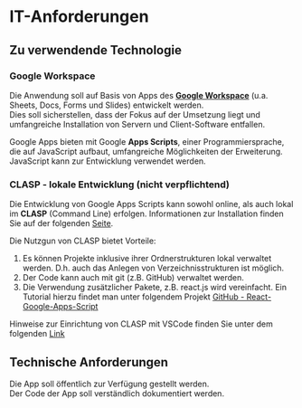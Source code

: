 # IT-Anforderungen

## Zu verwendende Technologie

### Google Workspace

Die Anwendung soll auf Basis von Apps des [**Google Workspace**](https://workspace.google.com/) (u.a. Sheets, Docs, Forms und Slides) entwickelt werden.  
Dies soll sicherstellen, dass der Fokus auf der Umsetzung liegt und umfangreiche Installation von Servern und Client-Software entfallen.  

Google Apps bieten mit Google **Apps Scripts**, einer Programmiersprache, die auf JavaScript aufbaut,  umfangreiche Möglichkeiten der Erweiterung.  
JavaScript kann zur Entwicklung verwendet werden.  

### CLASP - lokale Entwicklung (nicht verpflichtend)

Die Entwicklung von Google Apps Scripts kann sowohl online, als auch lokal im **CLASP** (Command Line) erfolgen. Informationen zur Installation finden Sie auf der folgenden [Seite](https://developers.google.com/apps-script/guides/clasp?hl=de).  

Die Nutzgun von CLASP bietet Vorteile:

1. Es können Projekte inklusive ihrer Ordnerstrukturen lokal verwaltet werden. D.h. auch das Anlegen von Verzeichnisstrukturen ist möglich.  
2. Der Code kann auch mit git (z.B. GitHub) verwaltet werden.  
3. Die Verwendung zusätzlicher Pakete, z.B. react.js wird vereinfacht. Ein Tutorial hierzu findet man unter folgendem Projekt [GitHub - React-Google-Apps-Script](https://github.com/enuchi/React-Google-Apps-Script)  

Hinweise zur Einrichtung von CLASP mit VSCode finden Sie unter dem folgenden [Link](https://yagisanatode.com/working-with-google-apps-script-in-visual-studio-code-using-clasp/)

## Technische Anforderungen

Die App soll öffentlich zur Verfügung gestellt werden.  
Der Code der App soll verständlich dokumentiert werden.  
